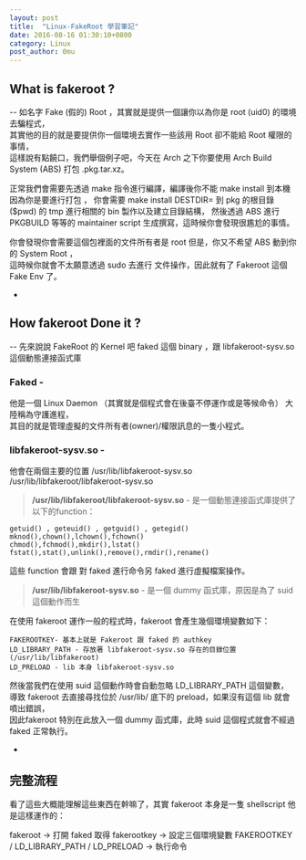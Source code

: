 ```yaml
---
layout: post
title:  "Linux-FakeRoot 學習筆記" 
date: 2016-08-16 01:30:10+0800
category: Linux
post_author: 0mu
---
```

## What is fakeroot ? 
--
如名字 Fake (假的) Root ，其實就是提供一個讓你以為你是 root (uid0) 的環境去騙程式，    
其實他的目的就是要提供你一個環境去實作一些該用 Root 卻不能給 Root 權限的事情，    
這樣說有點饒口，我們舉個例子吧，今天在 Arch 之下你要使用 Arch Build System (ABS) 打包 .pkg.tar.xz。
    
正常我們會需要先透過 make 指令進行編譯，編譯後你不能 make install 到本機因為你是要進行打包 ， 
你會需要 make install DESTDIR= 到 pkg 的根目錄 ($pwd) 的 tmp 進行相關的 bin 製作以及建立目錄結構，
然後透過 ABS 進行 PKGBUILD 等等的 maintainer script 生成撰寫，這時候你會發現很尷尬的事情。
    
你會發現你會需要這個包裡面的文件所有者是 root 但是，你又不希望 ABS 動到你的 System Root ，    
這時候你就會不太願意透過 sudo 去進行 文件操作，因此就有了 Fakeroot 這個 Fake Env 了。
    
-    
		    
## How fakeroot Done it ?
--
先來說說 FakeRoot 的 Kernel 吧 faked 這個 binary ，跟 libfakeroot-sysv.so 這個動態連接函式庫    

### Faked  -
他是一個 Linux Daemon （其實就是個程式會在後臺不停運作或是等候命令） 大陸稱為守護進程，    
其目的就是管理虛擬的文件所有者(owner)/權限訊息的一隻小程式。    

### libfakeroot-sysv.so -
他會在兩個主要的位置 /usr/lib/libfakeroot-sysv.so /usr/lib/libfakeroot/libfakeroot-sysv.so    
    
> **/usr/lib/libfakeroot/libfakeroot-sysv.so** - 是一個動態連接函式庫提供了以下的function：
    
    getuid() , geteuid() , getguid() , getegid()    
    mknod(),chown(),lchown(),fchown()    
    chmod(),fchmod(),mkdir(),lstat()    
    fstat(),stat(),unlink(),remove(),rmdir(),rename()    

這些 function 會跟 對 faked 進行命令另 faked 進行虛擬檔案操作。    
     
 > **/usr/lib/libfakeroot-sysv.so** - 是一個 dummy 函式庫，原因是為了 suid 這個動作而生    
    
在使用 fakeroot 運作一般的程式時，fakeroot 會產生幾個環境變數如下：    
    
    FAKEROOTKEY- 基本上就是 Fakeroot 跟 faked 的 authkey    
    LD_LIBRARY_PATH - 存放著 libfakeroot-sysv.so 存在的目錄位置 (/usr/lib/libfakeroot)    
    LD_PRELOAD - lib 本身 libfakeroot-sysv.so    
		
然後當我們在使用 suid 這個動作時會自動忽略 LD_LIBRARY_PATH 這個變數，    
導致 fakeroot  去直接尋找位於 /usr/lib/ 底下的 preload，如果沒有這個 lib 就會噴出錯誤，    
因此fakeroot 特別在此放入一個 dummy 函式庫，此時 suid 這個程式就會不經過 faked 正常執行。    
      
-
    
## 完整流程 

看了這些大概能理解這些東西在幹嘛了，其實 fakeroot 本身是一隻 shellscript 他是這樣運作的：
    
fakeroot -> 打開 faked 取得 fakerootkey -> 設定三個環境變數 FAKEROOTKEY / LD_LIBRARY_PATH  / LD_PRELOAD -> 執行命令    








